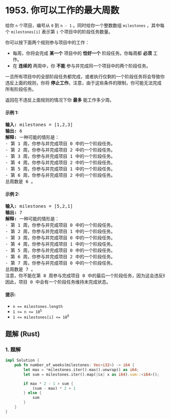 # 1953. 你可以工作的最大周数
给你 `n` 个项目，编号从 `0` 到 `n - 1` 。同时给你一个整数数组 `milestones` ，其中每个 `milestones[i]` 表示第 `i` 个项目中的阶段任务数量。

你可以按下面两个规则参与项目中的工作：

* 每周，你将会完成 **某一个** 项目中的 **恰好一个** 阶段任务。你每周都 **必须** 工作。
* 在 **连续的** 两周中，你 **不能** 参与并完成同一个项目中的两个阶段任务。

一旦所有项目中的全部阶段任务都完成，或者执行仅剩的一个阶段任务将会导致你违反上面的规则，你将 **停止工作**。注意，由于这些条件的限制，你可能无法完成所有阶段任务。

返回在不违反上面规则的情况下你 **最多** 能工作多少周。

#### 示例 1:
<pre>
<strong>输入:</strong> milestones = [1,2,3]
<strong>输出:</strong> 6
<strong>解释:</strong> 一种可能的情形是：
- 第 1 周，你参与并完成项目 0 中的一个阶段任务。
- 第 2 周，你参与并完成项目 2 中的一个阶段任务。
- 第 3 周，你参与并完成项目 1 中的一个阶段任务。
- 第 4 周，你参与并完成项目 2 中的一个阶段任务。
- 第 5 周，你参与并完成项目 1 中的一个阶段任务。
- 第 6 周，你参与并完成项目 2 中的一个阶段任务。
总周数是 6 。
</pre>

#### 示例 2:
<pre>
<strong>输入:</strong> milestones = [5,2,1]
<strong>输出:</strong> 7
<strong>解释:</strong> 一种可能的情形是：
- 第 1 周，你参与并完成项目 0 中的一个阶段任务。
- 第 2 周，你参与并完成项目 1 中的一个阶段任务。
- 第 3 周，你参与并完成项目 0 中的一个阶段任务。
- 第 4 周，你参与并完成项目 1 中的一个阶段任务。
- 第 5 周，你参与并完成项目 0 中的一个阶段任务。
- 第 6 周，你参与并完成项目 2 中的一个阶段任务。
- 第 7 周，你参与并完成项目 0 中的一个阶段任务。
总周数是 7 。
注意，你不能在第 8 周参与完成项目 0 中的最后一个阶段任务，因为这会违反规则。
因此，项目 0 中会有一个阶段任务维持未完成状态。
</pre>

#### 提示:
* `n == milestones.length`
* <code>1 <= n <= 10<sup>5</sup></code>
* <code>1 <= milestones[i] <= 10<sup>9</sup></code>

## 题解 (Rust)

### 1. 题解
```Rust
impl Solution {
    pub fn number_of_weeks(milestones: Vec<i32>) -> i64 {
        let max = *milestones.iter().max().unwrap() as i64;
        let sum = milestones.iter().map(|&x| x as i64).sum::<i64>();

        if max * 2 - 1 > sum {
            (sum - max) * 2 + 1
        } else {
            sum
        }
    }
}
```
